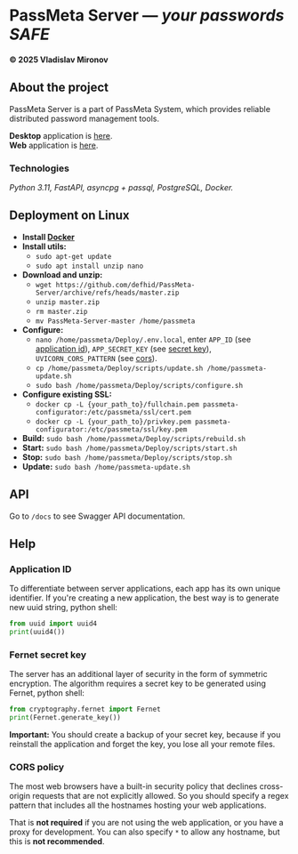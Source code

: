 # PassMeta Server — *your passwords SAFE*
#### © 2025 Vladislav Mironov


## About the project
PassMeta Server is a part of PassMeta System, which provides reliable distributed password management tools.

**Desktop** application is [here](https://github.com/defhid/PassMeta-DesktopApp). <br>
**Web** application is [here](https://github.com/defhid/PassMeta-WebApp).

### Technologies
*Python 3.11, FastAPI, asyncpg + passql, PostgreSQL, Docker.*


## Deployment on Linux

+ **Install [Docker](https://docs.docker.com/engine/install/ubuntu)**
+ **Install utils:**
  - `sudo apt-get update`
  - `sudo apt install unzip nano`
+ **Download and unzip:**
  - `wget https://github.com/defhid/PassMeta-Server/archive/refs/heads/master.zip`
  - `unzip master.zip`
  - `rm master.zip`
  - `mv PassMeta-Server-master /home/passmeta`
+ **Configure:**
  - `nano /home/passmeta/Deploy/.env.local`, enter `APP_ID` (see [application id](#Application-ID)), `APP_SECRET_KEY` (see [secret key](#Fernet-secret-key)), `UVICORN_CORS_PATTERN` (see [cors](#CORS-policy)).
  - `cp /home/passmeta/Deploy/scripts/update.sh /home/passmeta-update.sh`
  - `sudo bash /home/passmeta/Deploy/scripts/configure.sh`
+ **Configure existing SSL:**
  - `docker cp -L {your_path_to}/fullchain.pem passmeta-configurator:/etc/passmeta/ssl/cert.pem`
  - `docker cp -L {your_path_to}/privkey.pem passmeta-configurator:/etc/passmeta/ssl/key.pem`
+ **Build:** `sudo bash /home/passmeta/Deploy/scripts/rebuild.sh`
+ **Start:** `sudo bash /home/passmeta/Deploy/scripts/start.sh`
+ **Stop:** `sudo bash /home/passmeta/Deploy/scripts/stop.sh`
+ **Update:** `sudo bash /home/passmeta-update.sh`

## API
Go to `/docs` to see Swagger API documentation.

## Help

### Application ID

To differentiate between server applications, each app has its own unique identifier. If you're creating a new application, the best way is to generate new uuid string, python shell:
```python
from uuid import uuid4
print(uuid4())
```

### Fernet secret key

The server has an additional layer of security in the form of symmetric encryption. The algorithm requires a secret key to be generated using Fernet, python shell:
```python
from cryptography.fernet import Fernet
print(Fernet.generate_key())
```

**Important:** You should create a backup of your secret key, because if you reinstall the application and forget the key, you lose all your remote files.

### CORS policy

The most web browsers have a built-in security policy that declines cross-origin requests that are not explicitly allowed.
So you should specify a regex pattern that includes all the hostnames hosting your web applications.

That is **not required** if you are not using the web application, or you have a proxy for development.
You can also specify `*` to allow any hostname, but this is **not recommended**.
